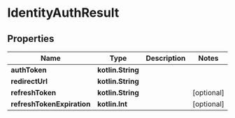 
# IdentityAuthResult

## Properties
Name | Type | Description | Notes
------------ | ------------- | ------------- | -------------
**authToken** | **kotlin.String** |  | 
**redirectUrl** | **kotlin.String** |  | 
**refreshToken** | **kotlin.String** |  |  [optional]
**refreshTokenExpiration** | **kotlin.Int** |  |  [optional]




